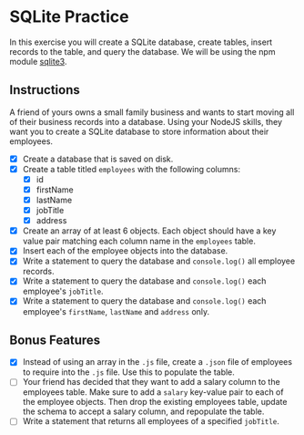 # SQLite Practice

In this exercise you will create a SQLite database, create tables, insert records to the table, and query the database. We will be using the npm module [sqlite3](https://www.npmjs.com/package/sqlite3).

## Instructions

A friend of yours owns a small family business and wants to start moving all of their business records into a database. Using your NodeJS skills, they want you to create a SQLite database to store information about their employees.

- [x] Create a database that is saved on disk.
- [x] Create a table titled `employees` with the following columns:
    - [x] id
    - [x] firstName
    - [x] lastName
    - [x] jobTitle
    - [x] address
- [x] Create an array of at least 6 objects. Each object should have a key value pair matching each column name in the `employees` table.
- [x] Insert each of the employee objects into the database.
- [x] Write a statement to query the database and `console.log()` all employee records.
- [x] Write a statement to query the database and `console.log()` each employee's `jobTitle`.
- [x] Write a statement to query the database and `console.log()` each employee's `firstName`, `lastName` and `address` only.

## Bonus Features

- [x] Instead of using an array in the `.js` file, create a `.json` file of employees to require into the `.js` file. Use this to populate the table.
- [ ] Your friend has decided that they want to add a salary column to the employees table. Make sure to add a `salary` key-value pair to each of the employee objects. Then drop the existing employees table, update the schema to accept a salary column, and repopulate the table.
- [ ] Write a statement that returns all employees of a specified `jobTitle`.